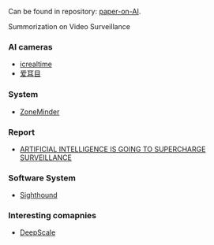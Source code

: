 Can be found in repository: [paper-on-AI](../README.md).

Summorization on Video Surveillance

### AI cameras
- [icrealtime](https://www.icrealtime.com)
- [爱耳目](www.iermu.com)

### System
- [ZoneMinder](https://zoneminder.com)

### Report
- [ARTIFICIAL INTELLIGENCE IS GOING TO SUPERCHARGE SURVEILLANCE](https://www.theverge.com/2018/1/23/16907238/artificial-intelligence-surveillance-cameras-security)

### Software System
- [Sighthound](https://www.sighthound.com/about/)


### Interesting comapnies
- [DeepScale](https://blog.deepscale.ai/small-deep-neural-networks-their-advantages-and-their-design-14b68d833fae)
